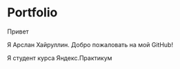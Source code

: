 # Portfolio

Привет

Я Арслан Хайруллин. Добро пожаловать на мой GitHub!

Я студент курса Яндекс.Практикум
